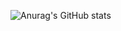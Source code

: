 ![Anurag's GitHub stats](https://github-readme-stats.vercel.app/api?username=netaligarciaa&theme=midnight-purple&show_icons=true)
